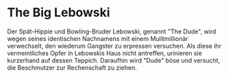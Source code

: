 # The Big Lebowski

Der Spät-Hippie und Bowling-Bruder Lebowski, genannt "The Dude", 
wird wegen seines identischen Nachnamens mit einem Mulitmillionär verwechselt, 
den wiederum Gangster zu erpressen versuchen. Als diese ihr vermeintliches Opfer in Lebowskis Haus nicht
antreffen, urinieren sie kurzerhand auf dessen Teppich. 
Daraufhin wird "Dude" böse und versucht, die Beschmutzer zur Rechenschaft zu ziehen.

